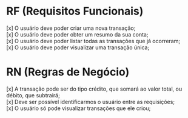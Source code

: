 # RF (Requisitos Funcionais)
[x] O usuário deve poder criar uma nova transação;<br />
[x] O usuário deve poder obter um resumo da sua conta;<br />
[x] O usuário deve poder listar todas as transações que já ocorreram;<br />
[x] O usuário deve poder visualizar uma transação única;

# RN (Regras de Negócio)
[x] A transação pode ser do tipo crédito, que somará ao valor total, ou débito, que subtrairá;<br />
[x] Deve ser possível identificarmos o usuário entre as requisições;<br />
[x] O usuário só pode visualizar transações que ele criou;
